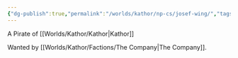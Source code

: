```yaml
---
{"dg-publish":true,"permalink":"/worlds/kathor/np-cs/josef-wing/","tags":["Kathor"]}
---
```


A Pirate of [[Worlds/Kathor/Kathor\|Kathor]]

Wanted by [[Worlds/Kathor/Factions/The Company\|The Company]].
